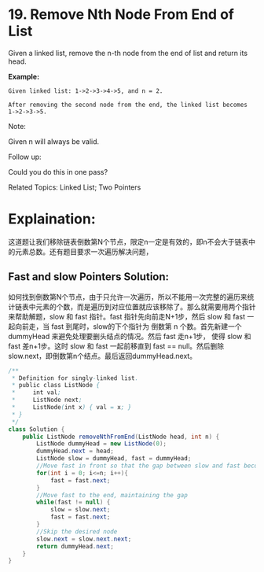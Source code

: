 # 19. Remove Nth Node From End of List


Given a linked list, remove the n-th node from the end of list and return its head.

**Example:**

    Given linked list: 1->2->3->4->5, and n = 2.

    After removing the second node from the end, the linked list becomes 1->2->3->5.

Note:

Given n will always be valid.

Follow up:

Could you do this in one pass?

Related Topics: Linked List; Two Pointers

# Explaination: 

这道题让我们移除链表倒数第N个节点，限定n一定是有效的，即n不会大于链表中的元素总数。还有题目要求一次遍历解决问题，

## Fast and slow Pointers Solution:  

如何找到倒数第N个节点，由于只允许一次遍历，所以不能用一次完整的遍历来统计链表中元素的个数，而是遍历到对应位置就应该移除了。那么就需要用两个指针来帮助解题，slow 和 fast 指针。fast 指针先向前走N+1步，然后 slow 和 fast 一起向前走，当 fast 到尾时，slow的下个指针为 倒数第 n 个数。首先新建一个 dummyHead 来避免处理要删头结点的情况。然后 fast 走n+1步， 使得 slow 和 fast 差n+1步。这时 slow 和 fast 一起前移直到 fast == null。然后删除 slow.next，即倒数第n个结点。最后返回dummyHead.next。

```java
/**
 * Definition for singly-linked list.
 * public class ListNode {
 *     int val;
 *     ListNode next;
 *     ListNode(int x) { val = x; }
 * }
 */
class Solution {
    public ListNode removeNthFromEnd(ListNode head, int n) {
        ListNode dummyHead = new ListNode(0);
        dummyHead.next = head;
        ListNode slow = dummyHead, fast = dummyHead;
        //Move fast in front so that the gap between slow and fast becomes n
        for(int i = 0; i<=n; i++){
            fast = fast.next;
        }
        //Move fast to the end, maintaining the gap
        while(fast != null) {
            slow = slow.next;
            fast = fast.next;
        }
        //Skip the desired node
        slow.next = slow.next.next;
        return dummyHead.next;
    }
}
```